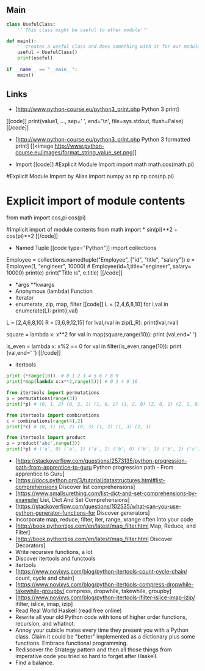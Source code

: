 ## Main
```python
class UsefulClass:
    '''This class might be useful to other module'''

def main():
    '''creates a useful class and does something with it for our module'''
    useful = UsefulClass()
    print(useful)
    
if __name__ == "__main__":
    main()
```

## Links
* [http://www.python-course.eu/python3_print.php Python 3 print]

[[code]]
print(value1, ..., sep=' ', end='\n', file=sys.stdout, flush=False)
[[/code]]

* [http://www.python-course.eu/python3_print.php Python 3 formatted print]
[[<image http://www.python-course.eu/images/format_string_value_set.png]]

* Import
[[code]]
#Explicit Module Import
import math
math.cos(math.pi)

#Explicit Module Import by Alias
import numpy as np
np.cos(np.pi)

# Explicit import of module contents
from math import cos,pi
cos(pi)

#Implicit import of module contents
from math import *
sin(pi)**2 + cos(pi)**2
[[/code]]

* Named Tuple
[[code type="Python"]]
import collections

Employee = collections.namedtuple("Employee", ["id", "title", "salary"])
e = Employee(1, "engineer", 10000) # Employee(id=1,title="engineer", salary= 10000)
print(e)
print("Title is", e.title)
[[/code]]

*  *args **kwargs
* Anonymous (lambda) Function
* Iterator
 * enumerate, zip, map, filter
[[code]]
L = [2,4,6,8,10]
for i,val in enumerate(L):
    print(i,val)

L = [2,4,6,8,10]
R = [3,6,9,12,15]
for lval,rval in zip(L,R):
    print(lval,rval)

square = lambda x: x**2
for val in map(square,range(10)):
    print (val,end=' ')

is_even = lambda x: x%2 == 0
for val in filter(is_even,range(10)):
    print (val,end=' ')
[[/code]]

* itertools
```python
print (*range(10))  # 0 1 2 3 4 5 6 7 8 9
print(*map(lambda x:x**2,range(5))) # 0 1 4 9 16
```

```python
from itertools import permutations
p = permutations(range(3))
print(*p) # (0, 1, 2) (0, 2, 1) (1, 0, 2) (1, 2, 0) (2, 0, 1) (2, 1, 0)

from itertools import combinations
c = combinations(range(4),2)
print(*c) # (0, 1) (0, 2) (0, 3) (1, 2) (1, 3) (2, 3)

from itertools import product
p = product('abc',range(3))
print(*p) # ('a', 0) ('a', 1) ('a', 2) ('b', 0) ('b', 1) ('b', 2) ('c', 0) ('c', 1) ('c', 2)
```


* [https://stackoverflow.com/questions/2573135/python-progression-path-from-apprentice-to-guru Python progression path - From apprentice to Guru]
 * [https://docs.python.org/3/tutorial/datastructures.html#list-comprehensions Discover list comprehensions]
  * [https://www.smallsurething.com/list-dict-and-set-comprehensions-by-example/ List, Dict And Set Comprehensions]
 * [https://stackoverflow.com/questions/102535/what-can-you-use-python-generator-functions-for Discover generators]
 * Incorporate map, reduce, filter, iter, range, xrange often into your code
  * [http://book.pythontips.com/en/latest/map_filter.html Map, Reduce, and Filter] 
 * [http://book.pythontips.com/en/latest/map_filter.html Discover Decorators]
 * Write recursive functions, a lot
 * Discover itertools and functools
  * itertools
   * [https://www.novixys.com/blog/python-itertools-count-cycle-chain/ count, cycle and chain]
   * [https://www.novixys.com/blog/python-itertools-compress-dropwhile-takewhile-groupby/ compress, dropwhile, takewhile, groupby] 
   * [https://www.novixys.com/blog/python-itertools-ifilter-islice-imap-izip/ ifilter, islice, imap, izip] 
 * Read Real World Haskell (read free online)
 * Rewrite all your old Python code with tons of higher order functions, recursion, and whatnot.
 * Annoy your cubicle mates every time they present you with a Python class. Claim it could be "better" implemented as a dictionary plus some functions. Embrace functional programming.
 * Rediscover the Strategy pattern and then all those things from imperative code you tried so hard to forget after Haskell.
 * Find a balance.
